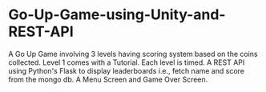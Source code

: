 # Go-Up-Game-using-Unity-and-REST-API

A Go Up Game involving 3 levels having scoring system based on the coins collected. Level 1 comes with a Tutorial. 
Each level is timed. 
A REST API using Python's Flask to display leaderboards i.e., fetch name and score from the mongo db. 
A Menu Screen and Game Over Screen.
